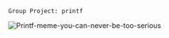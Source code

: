 ```
Group Project: printf
```
![Printf-meme-you-can-never-be-too-serious](https://me.me/i/developers-gdb-ide-100s-of-printf-statements-961d4fd21ae94435ae4843311e18e016)
